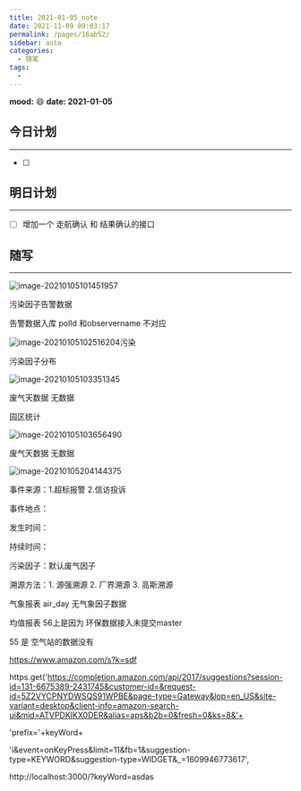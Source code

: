 ```yaml
---
title: 2021-01-05_note
date: 2021-11-09 09:03:17
permalink: /pages/16ab52/
sidebar: auto
categories:
  - 随笔
tags:
  - 
---
```

**mood:** :smile:  																		**date: 2021-01-05**  

## 今日计划  
------
- [ ]  
## 明日计划  
------
- [ ]  增加一个 走航确认 和 结果确认的接口
## 随写 
------

![image-20210105101451957](D:\project\vscode\gitlab\blog\myBlog\docs\每日随笔\2021-01-05_note.assets\image-20210105101451957.png)



污染因子告警数据 

告警数据入库 polId 和observername 不对应

![image-20210105102516204](D:\project\vscode\gitlab\blog\myBlog\docs\每日随笔\2021-01-05_note.assets\image-20210105102516204.png)污染

污染因子分布

![image-20210105103351345](D:\project\vscode\gitlab\blog\myBlog\docs\每日随笔\2021-01-05_note.assets\image-20210105103351345.png)

废气天数据 无数据



园区统计

![image-20210105103656490](D:\project\vscode\gitlab\blog\myBlog\docs\每日随笔\2021-01-05_note.assets\image-20210105103656490.png)

废气天数据 无数据





![image-20210105204144375](D:\project\vscode\gitlab\blog\myBlog\docs\每日随笔\2021-01-05_note.assets\image-20210105204144375.png)

事件来源：1.超标报警 2.信访投诉

事件地点：

发生时间：

持续时间：

污染因子：默认废气因子

溯源方法：1. 源强溯源 2. 厂界溯源 3. 高斯溯源





气象报表 air_day 无气象因子数据

均值报表 56上是因为 环保数据接入未提交master 

55 是 空气站的数据没有

https://www.amazon.com/s?k=sdf



 https.get('https://completion.amazon.com/api/2017/suggestions?session-id=131-6675389-2431745&customer-id=&request-id=5Z2VYCPNYDWSQS91WPBE&page-type=Gateway&lop=en_US&site-variant=desktop&client-info=amazon-search-ui&mid=ATVPDKIKX0DER&alias=aps&b2b=0&fresh=0&ks=8&'+

  'prefix='+keyWord+

  'i&event=onKeyPress&limit=11&fb=1&suggestion-type=KEYWORD&suggestion-type=WIDGET&_=1609946773617',



http://localhost:3000/?keyWord=asdas

